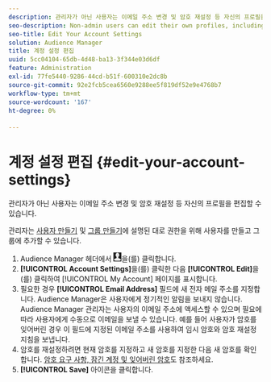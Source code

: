 ```yaml
---
description: 관리자가 아닌 사용자는 이메일 주소 변경 및 암호 재설정 등 자신의 프로필을 편집할 수 있습니다.
seo-description: Non-admin users can edit their own profiles, including changing their email addresses and resetting their passwords.
seo-title: Edit Your Account Settings
solution: Audience Manager
title: 계정 설정 편집
uuid: 5cc04104-65db-4d48-ba13-3f344e03d6df
feature: Administration
exl-id: 77fe5440-9286-44cd-b51f-600310e2dc8b
source-git-commit: 92e2fcb5cea6560e9288ee5f819df52e9e4768b7
workflow-type: tm+mt
source-wordcount: '167'
ht-degree: 0%

---
```


# 계정 설정 편집 {#edit-your-account-settings}

관리자가 아닌 사용자는 이메일 주소 변경 및 암호 재설정 등 자신의 프로필을 편집할 수 있습니다.

<!-- t_edit_account_settings.xml -->

관리자는 [사용자 만들기](../../features/administration/administration-overview.md#create-users) 및 [그룹 만들기](../../features/administration/administration-overview.md#create-group)에 설명된 대로 권한을 위해 사용자를 만들고 그룹에 추가할 수 있습니다.

1. Audience Manager 헤더에서 ![](assets/icon_profile.png)을(를) 클릭합니다.
1. **[!UICONTROL Account Settings]**&#x200B;을(를) 클릭한 다음 **[!UICONTROL Edit]**&#x200B;을(를) 클릭하여 [!UICONTROL My Account] 페이지를 표시합니다.
1. 필요한 경우 **[!UICONTROL Email Address]** 필드에 새 전자 메일 주소를 지정합니다. Audience Manager은 사용자에게 정기적인 알림을 보내지 않습니다. Audience Manager 관리자는 사용자의 이메일 주소에 액세스할 수 있으며 필요에 따라 사용자에게 수동으로 이메일을 보낼 수 있습니다. 예를 들어 사용자가 암호를 잊어버린 경우 이 필드에 지정된 이메일 주소를 사용하여 임시 암호와 암호 재설정 지침을 보냅니다.
1. 암호를 재설정하려면 현재 암호를 지정하고 새 암호를 지정한 다음 새 암호를 확인합니다.
[암호 요구 사항, 잠긴 계정 및 잊어버린 암호](../../reference/password-requirements.md)도 참조하세요.
1. **[!UICONTROL Save]** 아이콘을 클릭합니다.
